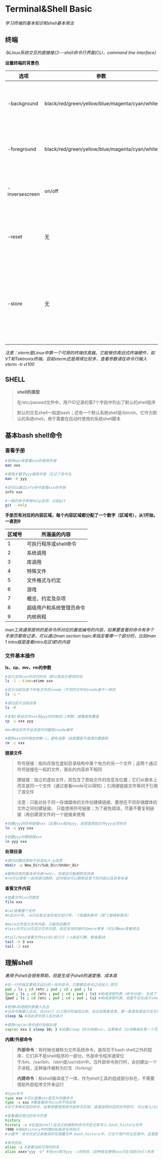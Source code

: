 # Terminal&Shell Basic

*学习终端的基本知识和shell基本用法*

## 终端

*与Linux系统交互的直接接口---shell命令行界面(CLI，command line interface)*

**设置终端的背景色**

| 选项           | 参数                                           | 描述                                        |
| -------------- | ---------------------------------------------- | ------------------------------------------- |
| -background    | black/red/green/yellow/blue/magenta/cyan/white | 终端背景色改为指定颜色                      |
| -foreground    | black/red/green/yellow/blue/magenta/cyan/white | 终端字体色改为指定颜色                      |
| -inversescreen | on/off                                         | 交换背景色和字体色                          |
| -reset         | 无                                             | 终端外观恢复成默认设置并清屏                |
| -store         | 无                                             | 终端当前的字体色和背景色设置成reset选项的值 |

*注意：xterm是Linux中第一个可用的终端仿真器。它能够仿真旧式终端硬件，如VT和Tektronix终端。目前xterm还是用得比较多，查看参数请在命令行输入xterm -ti vt100*



## SHELL

> **shell的类型**
>
> 在/etc/passwd文件中，用户ID记录的第7个字段中列出了默认的shell程序
>
> 默认的交互shell一般是bash；还有一个默认系统shell是/bin/sh，它作为默认的系统shell，用于需要在启动时使用的系统shell脚本
>



## 基本bash shell命令

### 查看手册

```bash
#使用man来查看xxx的使用手册
man xxx

#使用关键字yyy搜索手册（忘记了命令名
man -k yyy

#还可以通过info命令查看xxx的手册
info xxx

#一般的命令带有help选项，比如git
git --help
```

**手册页有对应的内容区域，每个内容区域都分配了一个数字（区域号），从1开始，一直到9**

| 区域号 | 所涵盖的内容             |
| ------ | ------------------------ |
| 1      | 可执行程序或shell命令    |
| 2      | 系统调用                 |
| 3      | 库调用                   |
| 4      | 特殊文件                 |
| 5      | 文件格式与约定           |
| 6      | 游戏                     |
| 7      | 概览、约定及杂项         |
| 8      | 超级用户和系统管理员命令 |
| 9      | 内核例程                 |

*man工具通常提供的是命令所对应的最低编号的内容，如果要查看的命令有多个手册页都有记录，可以通过man section topic来指定看哪一个部分的，比如man 1 intro就是查看intro在区域1的内容*



### 文件基本操作

**ls、cp、mv、rm的参数**

```bash
#显示文件xxx的访问时间（默认是显示更改时间
ls -l --time=atime xxx

#显示当前目录下所有文件的inode（不同的文件的inode是不一样的
ls -i *

#递归显示当前目录
ls -R

#复制/移动文件xxx到yyy的时候加-i参数，提醒避免覆盖
cp -i xxx yyy

#mv移动文件不会改变时间戳和inode编号

#删除xxx的时候加参数-i，避免误删（会提醒是不是真的要删除
rm -i xxx
```



**链接文件**

> 符号链接：指向存放在虚拟目录结构中某个地方的另一个文件；这两个通过符号链接在一起的文件，彼此的内容并不相同
>
> 硬链接：独立的虚拟文件，其包含了原始文件的信息及位置；它们从根本上而言是同一个文件（通过查看inode可以得知）；引用硬链接文件等同于引用了源文件
>
> 注意：只能对处于同一存储媒体的文件创建硬链接，要想在不同存储媒体的文件之间创建链接， 只能使用符号链接；为了避免错误，尽量不要复制链接（再创建源文件的一个链接来使用

```bash
#创建yyy的符号链接xxx（这里xxx指向yyy，前提是原始文件yyy必须存在
ln -s yyy xxx

#创建yyy的硬链接xxx
ln yyy xxx
```



**处理目录**

```bash
#递归创建目录和子目录加入-p选项
mkdir -p New_Dir/Sub_Dir/Under_Dir

#删除目录的基本命令是rmdir，但是这只能删除空目录
#rm可以使用-r选项递归删除，这时候也可以删除目录下的内容以及目录本身
```



**查看文件内容**

```bash
#查看文件xxx的类型
file xxx

#cat查看整个文件
#n显示行号，-b只在有文本的地方加行号，-T隐藏制表符（用^I替换制表符）

#more分页显示文件内容，只能向后翻页
#less也可以分页显示文件内容，而且支持的操作比more更多（可以用man查看用法

#tail/head查看文件xxx后/前几行（-n指定行数，缺省是10
tail -n 3 xxx
tail -3 xxx
```



## 理解shell

*善用子shell会很有帮助，但是生成子shell的速度慢、成本高*

```bash
#在一行中指定要依次运行的一系列命令，只需要在命令之间加入;即可
pwd ; ls ; cd /etc ; pwd ; cd ; pwd ; ls
(pwd ; ls ; cd /etc ; pwd ; cd ; pwd ; ls) #构成进程列表（命令分组），生成了一个子shell来执行对应的命令
{pwd ; ls ; cd /etc ; pwd ; cd ; pwd ; ls} #构成进程列表，但是不会生成子shell来执行对应的命令

#使用&将进程列表置入后台
#当命令被置入后台，在shell CLI提示符返回之前，会出现两条信息。第一条信息是显示在方括号中的后台作业（background job）号; 第二条是后台作业的进程ID（可以用ps或者jobs命令查看
sleep 3& #将此命令放入后台执行

#使用coproc命令进行协程处理
coproc xxx { sleep 10; } #设置sleep 10为协程xxx，注意格式（必须确保在第一个花括号和命令名之间有一个空格、命令以分号结尾另外、分号和闭花括号有一个空格
```



**内建/外部命令**

> **外部命令**：有时候也被称为文件系统命令，是存在于bash shell之外的程序，它们并不是shell程序的一部分。外部命令程序通常位于/bin、/usr/bin、/sbin或/usr/sbin中。当外部命令执行时，会创建出一个子进程，这种操作被称为衍生（forking）
>
> **内建命令**：和shell编译成了一体，作为shell工具的组成部分存在，不需要借助外部程序文件来运行

```bash
#type命令
type xxx #可以查看xxx是否为内建命令
type -a xxx #要查看命令xxx的不同实现
#对于多种实现的命令，如果想要使用其外部命令实现，直接指明对应的文件即可，可以输入/bin/pwd执行外部的pwd命令

#查看最近用过的命令列表
history
history -a #在退出shell会话之前强制将命令历史记录写入.bash_history文件
!998 #唤起history中的第998条命令并执行
#小细节：命令历史记录被保存在隐藏文件.bash_history中，它位于用户的主目录中。这里要注意的是，bash命令的历史记录是先存放在内存中，当shell退出时才被写入到历史文件中

#命令别名
alias -p #查看当前可用的别名
alias xxx="yyy -z" #将xxx取为yyy -z的别名（这种做法使得xxx只在当前shell有效
```
